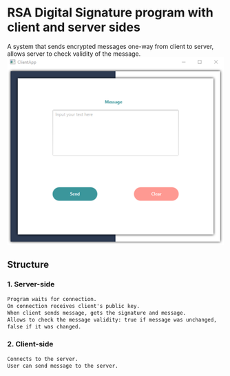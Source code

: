 # RSA Digital Signature program with client and server sides

A system that sends encrypted messages one-way from client to server, allows server to check validity of the message.
![client-side view](img/client.png)

## Structure
### 1. Server-side    
    Program waits for connection.
    On connection receives client's public key.
    When client sends message, gets the signature and message.
    Allows to check the message validity: true if message was unchanged, false if it was changed.
    
### 2. Client-side

    Connects to the server.
    User can send message to the server.
    
